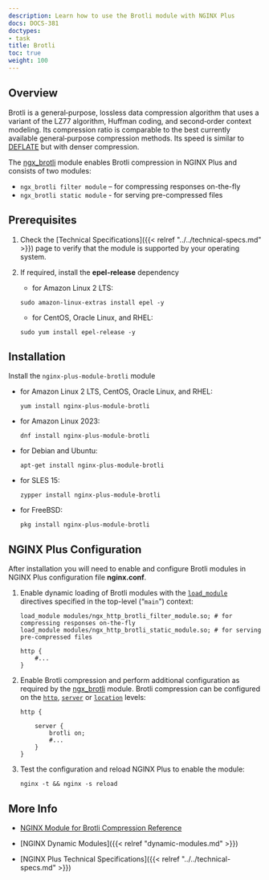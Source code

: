 ```yaml
---
description: Learn how to use the Brotli module with NGINX Plus
docs: DOCS-381
doctypes:
- task
title: Brotli
toc: true
weight: 100
---
```


## Overview

Brotli is a general‑purpose, lossless data compression algorithm that uses a variant of the LZ77 algorithm, Huffman coding, and second‑order context modeling. Its compression ratio is comparable to the best currently available general‑purpose compression methods. Its speed is similar to [DEFLATE](https://www.ietf.org/rfc/rfc1951.txt) but with denser compression.

The [ngx_brotli](https://github.com/google/ngx_brotli) module enables Brotli compression in NGINX Plus and consists of two modules:

* `ngx_brotli filter module` – for compressing responses on-the-fly
* `ngx_brotli static module` - for serving pre-compressed files

<span id="prerequisites"></span>

## Prerequisites

1. Check the [Technical Specifications]({{< relref "../../technical-specs.md" >}}) page to verify that the module is supported by your operating system.

2. If required, install the **epel-release** dependency

   * for Amazon Linux 2 LTS:

   ```shell
   sudo amazon-linux-extras install epel -y
   ```

   * for CentOS, Oracle Linux, and RHEL:

   ```shell
   sudo yum install epel-release -y
   ```

<span id="install"></span>

## Installation

Install the `nginx-plus-module-brotli` module

*  for Amazon Linux 2 LTS, CentOS, Oracle Linux, and RHEL:

   ```shell
   yum install nginx-plus-module-brotli
   ```

*  for Amazon Linux 2023:

   ```shell
   dnf install nginx-plus-module-brotli
   ```

*  for Debian and Ubuntu:

   ```shell
   apt-get install nginx-plus-module-brotli
   ```

*  for SLES 15:
   
   ```shell
   zypper install nginx-plus-module-brotli
   ```

*  for FreeBSD:

   ```shell
   pkg install nginx-plus-module-brotli
   ```

<span id="configure"></span>

## NGINX Plus Configuration

After installation you will need to enable and configure Brotli modules in NGINX Plus configuration file **nginx.conf**. 

1. Enable dynamic loading of Brotli modules with the [`load_module`](https://nginx.org/en/docs/ngx_core_module.html#load_module) directives specified in the top-level (“`main`”) context:

   ```nginx
   load_module modules/ngx_http_brotli_filter_module.so; # for compressing responses on-the-fly
   load_module modules/ngx_http_brotli_static_module.so; # for serving pre-compressed files

   http {
       #...
   }
   ```

2. Enable Brotli compression and perform additional configuration as required by the [ngx_brotli](https://github.com/google/ngx_brotli/#configuration-directives) module. Brotli compression can be configured on the [`http`](http://nginx.org/en/docs/http/ngx_http_core_module.html#http), [`server`](http://nginx.org/en/docs/http/ngx_http_core_module.html#server) or [`location`](http://nginx.org/en/docs/http/ngx_http_core_module.html#location) levels:

   ```nginx
   http {

       server {
           brotli on;
           #...
       }
   }
   ```

3. Test the configuration and reload NGINX Plus to enable the module:

   ```shell
   nginx -t && nginx -s reload
   ```


<span id="info"></span>
## More Info

* [NGINX Module for Brotli Compression Reference](https://github.com/google/ngx_brotli)

* [NGINX Dynamic Modules]({{< relref "dynamic-modules.md" >}})

* [NGINX Plus Technical Specifications]({{< relref "../../technical-specs.md" >}})
